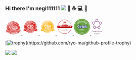 ### Hi there I'm negi111111 <img src="https://raw.githubusercontent.com/MartinHeinz/MartinHeinz/master/wave.gif" width="25px"> :robot: :coffee: :computer: :tada:

<p align="left">
  <a href="https://bcert.me/bc/html/show-badge.html?b=iqcjkpsv">
    <img src="./assets/seal-advcsd.png" width="10%">
  </a>
  <a href="https://bcert.me/bc/html/show-badge.html?b=ierxsnxt">
    <img src="./assets/seal-csd.png" width="10%">
  </a>
  <a href="https://bcert.me/bc/html/show-badge.html?b=grsytzds">
    <img src="./assets/seal-csm.png" width="10%">
  </a>
  <a href="https://s3.amazonaws.com/scruminc-certs/RPO-4379492">
    <img src="./assets/BadgeRPO1633363070177.png" width="10%">
  </a>
  <a href="https://negi111111.github.io/pub/scrum/CLB.pdf">
    <img src="./assets/certified-less-basics.png" width="10%">
  </a>  
  <a href="https://www.kaggle.com/kerukun">
    <img src="./assets/expert@192.png" width="7%">
  </a>

</p>

[![trophy](https://github-profile-trophy.vercel.app/?username=negi111111&theme=dracula&rank=-C,-B,-?)](https://github.com/ryo-ma/github-profile-trophy)

<p align="left">
  <img width="59%" src="https://github-readme-stats-negi111111s-projects.vercel.app/api?username=anuraghazra&show_icons=true&theme=dracula&count_private=true" />
  <img width="40%" src="https://github-readme-stats-negi111111s-projects.vercel.app/api/top-langs/?username=negi111111&layout=donut&theme=dracula&hide=css,html&count_private=true" />
</p>

<!-- **Development and Application:**
<a href="https://negi111111.github.io/DeepFoodCamHP/">

  <img align="center" src="https://github-readme-stats.anuraghazra1.vercel.app/api/pin/?username=negi111111&repo=DeepFoodCamHP" />
</a>

<a href="https://negi111111.github.io/FoodChangeLensProjectHP/">

  <img align="center" src="https://github-readme-stats.anuraghazra1.vercel.app/api/pin/?username=negi111111&repo=FoodChangeLensProjectHP" />
</a> -->
  